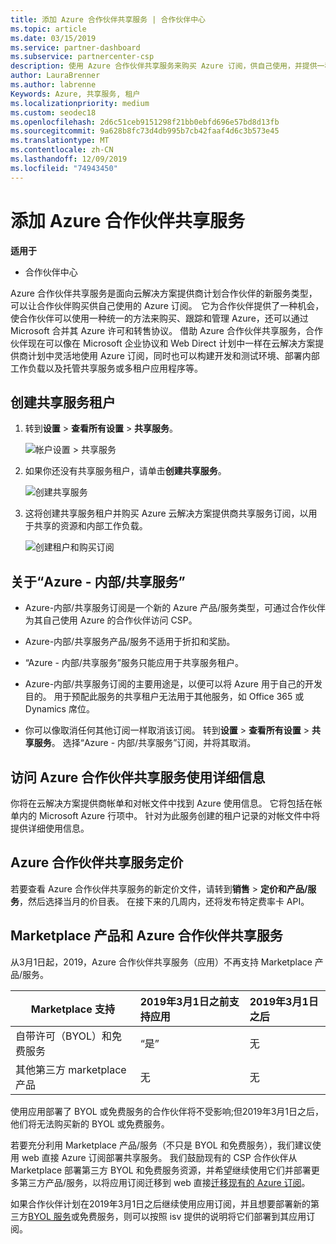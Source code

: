```yaml
---
title: 添加 Azure 合作伙伴共享服务 | 合作伙伴中心
ms.topic: article
ms.date: 03/15/2019
ms.service: partner-dashboard
ms.subservice: partnercenter-csp
description: 使用 Azure 合作伙伴共享服务来购买 Azure 订阅，供自己使用，并提供一种统一的方法来购买、跟踪和管理 Azure。
author: LauraBrenner
ms.author: labrenne
Keywords: Azure, 共享服务, 租户
ms.localizationpriority: medium
ms.custom: seodec18
ms.openlocfilehash: 2d6c51ceb9151298f21bb0ebfd696e57bd8d13fb
ms.sourcegitcommit: 9a628b8fc73d4db995b7cb42faaf4d6c3b573e45
ms.translationtype: MT
ms.contentlocale: zh-CN
ms.lasthandoff: 12/09/2019
ms.locfileid: "74943450"
---
```

# <a name="add-azure-partner-shared-services"></a>添加 Azure 合作伙伴共享服务

**适用于**

-  合作伙伴中心

Azure 合作伙伴共享服务是面向云解决方案提供商计划合作伙伴的新服务类型，可以让合作伙伴购买供自己使用的 Azure 订阅。  它为合作伙伴提供了一种机会，使合作伙伴可以使用一种统一的方法来购买、跟踪和管理 Azure，还可以通过 Microsoft 合并其 Azure 许可和转售协议。 借助 Azure 合作伙伴共享服务，合作伙伴现在可以像在 Microsoft 企业协议和 Web Direct 计划中一样在云解决方案提供商计划中灵活地使用 Azure 订阅，同时也可以构建开发和测试环境、部署内部工作负载以及托管共享服务或多租户应用程序等。  

## <a name="create-the-shared-services-tenant"></a>创建共享服务租户

1. 转到**设置** > **查看所有设置** > **共享服务**。

    ![**帐户设置** > **共享服务**](images/sharedservices2.png)

2. 如果你还没有共享服务租户，请单击**创建共享服务**。

    ![创建共享服务](images/sharedservices3.png)

3. 这将创建共享服务租户并购买 Azure 云解决方案提供商共享服务订阅，以用于共享的资源和内部工作负载。

    ![创建租户和购买订阅](images/sharedservices5.png)

## <a name="about-the-azure--internalshared-services-offer"></a>关于“Azure - 内部/共享服务”

- Azure-内部/共享服务订阅是一个新的 Azure 产品/服务类型，可通过合作伙伴为其自己使用 Azure 的合作伙伴访问 CSP。 

- Azure-内部/共享服务产品/服务不适用于折扣和奖励。

- “Azure - 内部/共享服务”服务只能应用于共享服务租户。

- Azure-内部/共享服务订阅的主要用途是，以便可以将 Azure 用于自己的开发目的。 用于预配此服务的共享租户无法用于其他服务，如 Office 365 或 Dynamics 席位。 

- 你可以像取消任何其他订阅一样取消该订阅。 转到**设置** > **查看所有设置** > **共享服务**。 选择“Azure - 内部/共享服务”订阅，并将其取消。

## <a name="accessing-azure-partner-shared-services-consumption-details"></a>访问 Azure 合作伙伴共享服务使用详细信息

你将在云解决方案提供商帐单和对帐文件中找到 Azure 使用信息。 它将包括在帐单内的 Microsoft Azure 行项中。 针对为此服务创建的租户记录的对帐文件中将提供详细使用信息。 

## <a name="azure-partner-shared-services-pricing"></a>Azure 合作伙伴共享服务定价

若要查看 Azure 合作伙伴共享服务的新定价文件，请转到**销售** > **定价和产品/服务**，然后选择当月的价目表。 在接下来的几周内，还将发布特定费率卡 API。

## <a name="marketplace-offers-and-azure-partner-shared-services"></a>Marketplace 产品和 Azure 合作伙伴共享服务

从3月1日起，2019，Azure 合作伙伴共享服务（应用）不再支持 Marketplace 产品/服务。   

|**Marketplace 支持**   |**2019年3月1日之前支持应用**|**2019年3月1日之后**|
|---------------------------|:----------------------------|:-------------------|
|自带许可（BYOL）和免费服务   | “是”   | 无|
|其他第三方 marketplace 产品   | 无   |无|


使用应用部署了 BYOL 或免费服务的合作伙伴将不受影响;但2019年3月1日之后，他们将无法购买新的 BYOL 或免费服务。 

若要充分利用 Marketplace 产品/服务（不只是 BYOL 和免费服务），我们建议使用 web 直接 Azure 订阅部署共享服务。  我们鼓励现有的 CSP 合作伙伴从 Marketplace 部署第三方 BYOL 和免费服务资源，并希望继续使用它们并部署更多第三方产品/服务，以将应用订阅迁移到 web 直接[迁移现有的 Azure 订阅](https://docs.microsoft.com/azure/cloud-solution-provider/migration/migration#migrating-existing-azure-subscriptions)。

如果合作伙伴计划在2019年3月1日之后继续使用应用订阅，并且想要部署新的第三方[BYOL 服务](https://azuremarketplace.microsoft.com/marketplace/apps?filters=byol)或免费服务，则可以按照 isv 提供的说明将它们部署到其应用订阅。

